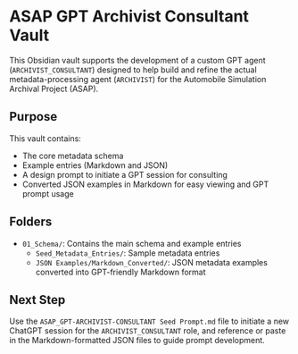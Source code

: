 # ASAP GPT Archivist Consultant Vault

This Obsidian vault supports the development of a custom GPT agent (`ARCHIVIST_CONSULTANT`) designed to help build and refine the actual metadata-processing agent (`ARCHIVIST`) for the Automobile Simulation Archival Project (ASAP).

## Purpose

This vault contains:
- The core metadata schema
- Example entries (Markdown and JSON)
- A design prompt to initiate a GPT session for consulting
- Converted JSON examples in Markdown for easy viewing and GPT prompt usage

## Folders

- `01_Schema/`: Contains the main schema and example entries
  - `Seed_Metadata_Entries/`: Sample metadata entries
  - `JSON Examples/Markdown_Converted/`: JSON metadata examples converted into GPT-friendly Markdown format

## Next Step

Use the `ASAP_GPT-ARCHIVIST-CONSULTANT Seed Prompt.md` file to initiate a new ChatGPT session for the `ARCHIVIST_CONSULTANT` role, and reference or paste in the Markdown-formatted JSON files to guide prompt development.
